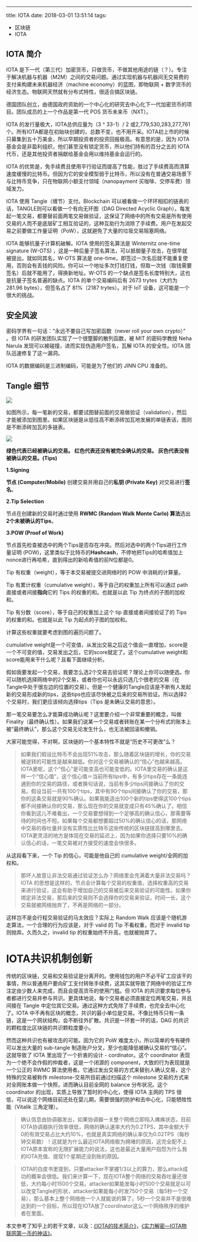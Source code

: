 ---
title: IOTA
date: 2018-03-01 13:51:14
tags:
- 区块链
- IOTA
## IOTA 简介

IOTA 是下一代（第三代）加密货币，只做货币，不做其他用途的链（？）。专注于解决机器与机器（M2M）之间的交易问题。通过实现机器与机器间无交易费的支付来构建未来机器经济（machine economy）的蓝图，即物联网 + 数字货币的经济生态。物联网天然就有分布式特性，很适合搞区块链。

德国团队创立，由德国政府资助的一个中心化的研究去中心化下一代加密货币的项目。团队成员的上一个作品是第一代 POS 货币未来币（NXT）。

IOTA 的发行量极大，IOTA总供应量为（3 ^ 33-1）/ 2 或2,779,530,283,277,761个。所有IOTA都是在初始块创建的，总数不变，也不用开采。IOTA初上市的时候只募集到五十万美金，所以早期投资者的投资回报极高。有意思的是，因为 IOTA 基金会是非盈利组织，他们甚至没有锁定货币，所以他们持有的百分之五的 IOTA 代币，还是其他投资者捐献给基金会用以维持基金会运行的。

IOTA 的优势是，免手续费且使用平行验证而提高了性能，胜过了手续费高而清算速度缓慢的比特币。但因为它的安全模型弱于比特币，所以没有在普通交易场景下与比特币竞争，只在物联网小额支付领域（nanopayment 买咖啡、交停车费）领域发力。

IOTA 使用 Tangle（缠节）支付。Blockchain 可以被看做一个环环相扣的链表的话，TANGLE则可以看做一个有向无环图（DAG Directed Acyclic Graph）。每发起一笔交易，都要替前面两笔交易做验证，这保证了网络中的所有交易是所有使用交易的人而不是底层矿工相互验证的，这种互助行为消除了手续费。用户在发起交易之前要做工作量证明（PoW），这就避免了大量的垃圾交易阻塞网络。

IOTA 能够抗量子计算机破解。IOTA 使用的签名算法是 Winternitz one-time signature (W-OTS) ，这是一种后量子签名算法，可以抵御量子攻击，在很早就被提出。就如同其名，W-OTS 算法是 one-time，即签过一次名后就不能重复使用，否则会有丢钱的风险。你可以一个地址多次打钱打钱，但取一次钱（取钱需要签名）后就不能用了，得换新地址。W-OTS 的一个缺点是签名长度特别大，这也是抗量子签名普遍的缺点。IOTA 的单个交易编码后有 2673 trytes（大约为 281.96 bytes），但签名占了 81%（2187 trytes）。对于 IoT 设备，这可能是一个很大的挑战。

## 安全风波

密码学界有一句话：“永远不要自己写加密函数（never roll your own crypto）” 。但 IOTA 的研发团队实现了一个很蹩脚的散列函数，被 MIT 的密码学教授 Neha Narula 发现可以被碰撞，进而实现伪造用户签名，瓦解 IOTA 的安全性。IOTA 团队迅速修复了这一漏洞。

IOTA 的数据编码是三进制编码，可能是为了他们的 JINN CPU 准备的。

## Tangle 细节

![](https://ws1.sinaimg.cn/large/66dd581fly1fowbp1w57sj20dw09imxo.jpg)

如图所示，每一笔新的交易，都要试图替前面的交易做验证（validation），然后才能被添加到图里。如果区块链是从低往高不断添砖加瓦地发展的单链表话，图则是不断添砖加瓦的多链表。

![](https://ws1.sinaimg.cn/large/66dd581fly1fowc2q1r9qj20go04q0u1.jpg)

**绿色代表已经被确认的交易。
红色代表还没有被完全确认的交易。
灰色代表没有被确认的交易。(Tips)**

**1.Signing**

**节点 (Computer/Mobile)** 创建交易并用自己的**私钥 (Private Key)** 对交易进行**签名**。

**2.Tip Selection**

节点在创建新的交易时通过使用 **RWMC (Random Walk Monte Carlo) 算法**选出**2个未被确认的Tips**。

**3.POW (Proof of Work)**

节点首先检查被选中的两个Tips是否存在冲突。然后对选中的两个Tips进行工作量证明 (POW)，这里类似于比特币的**Hashcash**，不停地把Tips的哈希值加上nonce进行再哈希，直到得出的新哈希值的前N位都是0。

Tip 有权重（weight），等于本交易被提交进网络时的 POW 中消耗的计算量。

Tip 有累计权重（cumulative weight），等于自己的权重加上所有可以通过 path 直接或者间接**指向**它的 Tips 的权重的和。也就是以此 Tip 为终点的子图的加权和。

Tip 有分数（score），等于自己的权重加上这个 tip 直接或者间接验证了的 Tips 的权重的和。也就是以此 Tip 为起点的子图的加权和。

计算这些权重就要考虑到图的遍历问题了。

cumulative weight是一个可变值，从发出交易之后这个值会一直增加，score是一个不可变的值，交易发出之后，它的score就定了。这个cumulative weight和score能用来干什么呢？且看下面继续分析。

假如我要发起一个交易，我要怎么选2个交易去验证呢？理论上你可以随便选。你可以随机选择网络中的2个交易，或者你也可以永远只选几个很老的交易（在Tangle中处于很左边的位置的交易）。但是一个健康的Tangle应该是不断有人发起新的交易形成新的tips，这些tips也应该尽快被之后来的交易所验证。所以选择2个交易时，我们更应该倾向选择tips（Tips 是未确认交易的意思）。

那一笔交易要怎么才能算成功确认呢？这里要介绍一个非常重要的概念，叫做Finality（最终确认性）。如果我们说某一个交易或者转账在某一个分布式的账本上被“最终确认”，那么这个交易无论发生什么，也无法被回滚和撤销。

大家可能觉得，不对啊，区块链的一个基本特性不就是“历史不可更改”么？

> 如果我们假设比特币不会出现51%攻击，那么随着区块链的增长，你的交易被逆转的可能性是越来越低。你对这个交易被确认的“信心”也越来越高。IOTA里呢，这个“信心”是可能变高也可能变低的。IOTA里交易的确认是这样一个“信心值”，这个信心值＝当前所有tips中，有多少tips存在一条能连通到你的交易的路径，或者换句话说，当前有多少tips间接确认了你的交易。假设当前一共有100个tips，其中有90个tips间接确认了你的交易，那你的这条交易就是90%确认。如果我能造出100个新的tips使得这100个tips都不间接确认你的交易，那么现在你的交易就变成只有45%确认了。相信你看到这儿不难看出，一个交易要想得到一个足够高的确认信心，那需要等待的时间也不短。如果每个交易都想要超过50%的确认信心的话，那网络中交易的吞吐量并没有实质性比比特币这些传统的区块链提高到哪里去。IOTA更灵活的地方是体现在交易的延迟上，因为如果你选择只要10%的确认信心的话，一笔交易被对方接受的速度会快很多。

从这段看下来，一个 Tip 的信心，可能是他自己的 cumulative weight/全网的加权和。

> 那坏人故意让非法交易通过验证怎么办？网络里会充满着大量非法交易吗？IOTA 的思想是这样的，节点会计算每个交易的权重值，选择权重高的交易来进行验证，这会有助于增加自己的交易被后来交易验证的可能性。如果你绑定非法交易，那后来的交易则不会选择你的交易来验证。时间一长，这个交易就被网络抛弃了，不再是网络的一部分。

这样岂不是会行程交易验证的马太效应？实际上 Random Walk 应该是个随机游走算法，一个合理的行为应该是，对于 valid 的 Tip 不看权重，而对于 invalid tip 则抛弃。久而久之，invalid tip 的权重始终不升高，也就被抛弃了。

# IOTA共识机制创新

传统的区块链，交易和交易验证是分离开的。使用钱包的用户不必干矿工应该干的事情，所以普通用户要向矿工支付转账手续费，这其实就导致了网络中的验证工作注定由少数人来完成，而且会提高货币的使用门槛。但 IOTA 的共识要求每位参与者都进行交易并参与共识。更具体地说，每个交易者必须直接定位两笔交易，并且间接在 Tangle 中定位其它交易。通过这种方式免除了手续费，也完全去中心化了。IOTA 中不再有区块的概念，共识的最小单位是交易。不像比特币只有一条链，这是一个网状结构，会不断往外扩散。共识是一环套一环的话，DAG 的共识的颗粒度比区块链的共识颗粒度要小。

然而这种共识也有被攻击的可能。因为它的 PoW 难度太小，所以简单的专有硬件可以发出大量的 sub-tangle 制造账户分叉，至少也能降低被确认交易的“信心”。这就导致了 IOTA 里出现了一个折衷的设计 - cordinator。这个 coordinator 表现为一个绝不会作假的仲裁者，这是一个闭源的 component，大致的行为表现就是一个公正的 RWMC 算法使用者。它通过发出交易的方式来替别人确认交易，这个特殊的交易被称作 milestone-交易所目前通过扫描这个 milestone 交易的方式来对全网账本做一个快照，进而确认目前全网的 balance 分布状况。这个 coordinator 的出现，实质上导致了暂时的中心化，使得 IOTA 主网的 TPS 很低，可以说这个网络目前还处在婴儿期，需要很强的防护和去中心化，只能牺牲性能（Vitalik 三角定理）。

> 确认信息由协调器发出，如果协调器一关整个网络立即陷入瘫痪状态，目前IOTA协调器执行效率很低，网络的确认速率大约为0.2TPS，其中金额大于0的有效交易占比大约10%，也就是真实网络的确认率仅为0.02TPS（每秒钟交易数）！这就是为什么最近IOTA网络极为拥堵的原因，这完全配不上IOTA原本宣称的无限扩展能力的说法，这也是最近大量用户抱怨为什么我的IOTA充值、提现1个星期还没到账的原因。

> IOTA的白皮书里提到，只要attacker不掌握1/3以上的算力，那么attack成功的概率会很低。我们来计算一下，现在IOTA整个网络的交易吞吐量还很低，大约每小时1500个交易。attacker如果能发每小时500个交易就足以可以改变Tangle的形状，attacker如果能每小时发750个交易（每5秒一个交易），那么基本上整个网络他一个人就能说的算了。5秒一个交易并不是很难达到的一个目标，所以现在IOTA放了coordinator这么一个网络秩序的维护者在里面。

本文参考了知乎上的若干文章，以及：[《IOTA的技术简介》][1]，[《实力解密—IOTA物联网第一币的神话》][2]。

  [1]: https://www.jianshu.com/p/49e8f2fe6a48
  [2]: http://www.sohu.com/a/209212865_472880